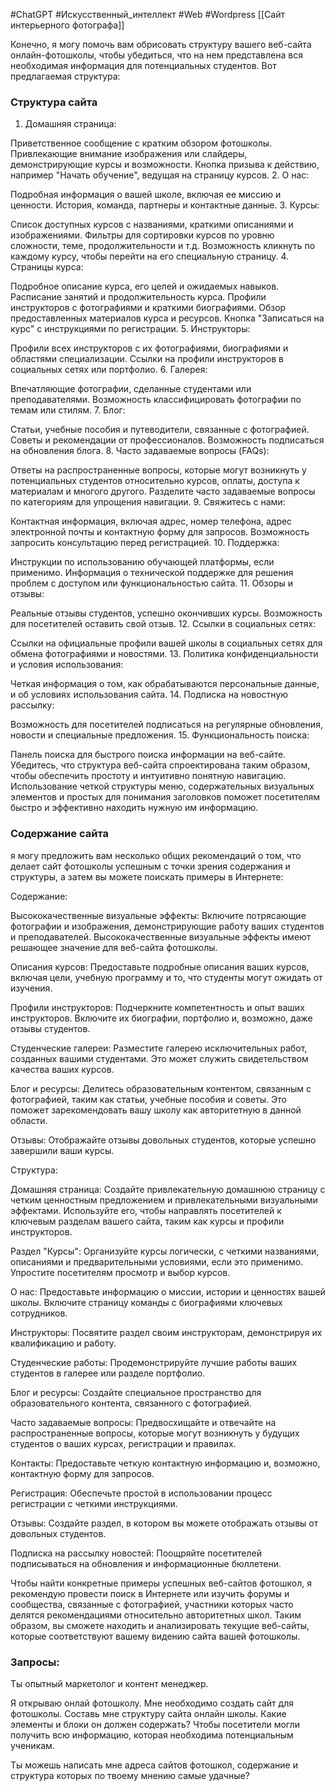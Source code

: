 #ChatGPT #Искусственный_интеллект #Web #Wordpress 
[[Сайт интерьерного фотографа]]

Конечно, я могу помочь вам обрисовать структуру вашего веб-сайта онлайн-фотошколы, чтобы убедиться, что на нем представлена вся необходимая информация для потенциальных студентов. Вот предлагаемая структура:

### Структура сайта
1. Домашняя страница:

Приветственное сообщение с кратким обзором фотошколы.
Привлекающие внимание изображения или слайдеры, демонстрирующие курсы и возможности.
Кнопка призыва к действию, например "Начать обучение", ведущая на страницу курсов.
2. О нас:

Подробная информация о вашей школе, включая ее миссию и ценности.
История, команда, партнеры и контактные данные.
3. Курсы:

Список доступных курсов с названиями, краткими описаниями и изображениями.
Фильтры для сортировки курсов по уровню сложности, теме, продолжительности и т.д.
Возможность кликнуть по каждому курсу, чтобы перейти на его специальную страницу.
4. Страницы курса:

Подробное описание курса, его целей и ожидаемых навыков.
Расписание занятий и продолжительность курса.
Профили инструкторов с фотографиями и краткими биографиями.
Обзор предоставленных материалов курса и ресурсов.
Кнопка "Записаться на курс" с инструкциями по регистрации.
5. Инструкторы:

Профили всех инструкторов с их фотографиями, биографиями и областями специализации.
Ссылки на профили инструкторов в социальных сетях или портфолио.
6. Галерея:

Впечатляющие фотографии, сделанные студентами или преподавателями.
Возможность классифицировать фотографии по темам или стилям.
7. Блог:

Статьи, учебные пособия и путеводители, связанные с фотографией.
Советы и рекомендации от профессионалов.
Возможность подписаться на обновления блога.
8. Часто задаваемые вопросы (FAQs):

Ответы на распространенные вопросы, которые могут возникнуть у потенциальных студентов относительно курсов, оплаты, доступа к материалам и многого другого.
Разделите часто задаваемые вопросы по категориям для упрощения навигации.
9. Свяжитесь с нами:

Контактная информация, включая адрес, номер телефона, адрес электронной почты и контактную форму для запросов.
Возможность запросить консультацию перед регистрацией.
10. Поддержка:

Инструкции по использованию обучающей платформы, если применимо.
Информация о технической поддержке для решения проблем с доступом или функциональностью сайта.
11. Обзоры и отзывы:

Реальные отзывы студентов, успешно окончивших курсы.
Возможность для посетителей оставить свой отзыв.
12. Ссылки в социальных сетях:

Ссылки на официальные профили вашей школы в социальных сетях для обмена фотографиями и новостями.
13. Политика конфиденциальности и условия использования:

Четкая информация о том, как обрабатываются персональные данные, и об условиях использования сайта.
14. Подписка на новостную рассылку:

Возможность для посетителей подписаться на регулярные обновления, новости и специальные предложения.
15. Функциональность поиска:

Панель поиска для быстрого поиска информации на веб-сайте.
Убедитесь, что структура веб-сайта спроектирована таким образом, чтобы обеспечить простоту и интуитивно понятную навигацию. Использование четкой структуры меню, содержательных визуальных элементов и простых для понимания заголовков поможет посетителям быстро и эффективно находить нужную им информацию.

### Содержание сайта
я могу предложить вам несколько общих рекомендаций о том, что делает сайт фотошколы успешным с точки зрения содержания и структуры, а затем вы можете поискать примеры в Интернете:

Содержание:

Высококачественные визуальные эффекты: Включите потрясающие фотографии и изображения, демонстрирующие работу ваших студентов и преподавателей. Высококачественные визуальные эффекты имеют решающее значение для веб-сайта фотошколы.

Описания курсов: Предоставьте подробные описания ваших курсов, включая цели, учебную программу и то, что студенты могут ожидать от изучения.

Профили инструкторов: Подчеркните компетентность и опыт ваших инструкторов. Включите их биографии, портфолио и, возможно, даже отзывы студентов.

Студенческие галереи: Разместите галерею исключительных работ, созданных вашими студентами. Это может служить свидетельством качества ваших курсов.

Блог и ресурсы: Делитесь образовательным контентом, связанным с фотографией, таким как статьи, учебные пособия и советы. Это поможет зарекомендовать вашу школу как авторитетную в данной области.

Отзывы: Отображайте отзывы довольных студентов, которые успешно завершили ваши курсы.

Структура:

Домашняя страница: Создайте привлекательную домашнюю страницу с четким ценностным предложением и привлекательными визуальными эффектами. Используйте его, чтобы направлять посетителей к ключевым разделам вашего сайта, таким как курсы и профили инструкторов.

Раздел "Курсы": Организуйте курсы логически, с четкими названиями, описаниями и предварительными условиями, если это применимо. Упростите посетителям просмотр и выбор курсов.

О нас: Предоставьте информацию о миссии, истории и ценностях вашей школы. Включите страницу команды с биографиями ключевых сотрудников.

Инструкторы: Посвятите раздел своим инструкторам, демонстрируя их квалификацию и работу.

Студенческие работы: Продемонстрируйте лучшие работы ваших студентов в галерее или разделе портфолио.

Блог и ресурсы: Создайте специальное пространство для образовательного контента, связанного с фотографией.

Часто задаваемые вопросы: Предвосхищайте и отвечайте на распространенные вопросы, которые могут возникнуть у будущих студентов о ваших курсах, регистрации и правилах.

Контакты: Предоставьте четкую контактную информацию и, возможно, контактную форму для запросов.

Регистрация: Обеспечьте простой в использовании процесс регистрации с четкими инструкциями.

Отзывы: Создайте раздел, в котором вы можете отображать отзывы от довольных студентов.

Подписка на рассылку новостей: Поощряйте посетителей подписываться на обновления и информационные бюллетени.

Чтобы найти конкретные примеры успешных веб-сайтов фотошкол, я рекомендую провести поиск в Интернете или изучить форумы и сообщества, связанные с фотографией, участники которых часто делятся рекомендациями относительно авторитетных школ. Таким образом, вы сможете находить и анализировать текущие веб-сайты, которые соответствуют вашему видению сайта вашей фотошколы.


### Запросы:
Ты опытный маркетолог и контент менеджер. 

Я открываю онлай фотошколу. Мне необходимо создать сайт для фотошколы.
Составь мне структуру сайта онлайн школы. Какие элементы и блоки он должен содержать? Чтобы посетители могли получить всю информацию, которая необходима потенциальным ученикам.


Ты можешь написать мне адреса сайтов фотошкол, содержание и структура которых по твоему мнению самые удачные?
